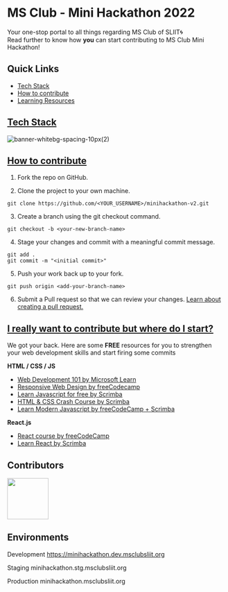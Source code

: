 # MS Club - Mini Hackathon 2022

Your one-stop portal to all things regarding MS Club of SLIIT🌀  
Read further to know how **you** can start contributing to MS Club Mini Hackathon! 

## Quick Links

- [Tech Stack](#tech-stack)
- [How to contribute](#how-to-contribute)
- [Learning Resources](#i-really-want-to-contribute-but-where-do-i-start)

## [Tech Stack](#Tech-Stack)

![banner-whitebg-spacing-10px(2)](https://user-images.githubusercontent.com/73905901/126197938-6f1301fb-623f-4d0a-8bce-5b268722da1c.png)

<!-- Add system architecture -->



## [How to contribute](#how-to)

1. Fork the repo on GitHub.

2. Clone the project to your own machine.

```git clone https://github.com/<YOUR_USERNAME>/minihackathon-v2.git```

3. Create a branch using the git checkout command.

`git checkout -b <your-new-branch-name>`

4. Stage your changes and commit with a meaningful commit message.

``` 
git add .
git commit -m "<initial commit>" 
```

5. Push your work back up to your fork.

`git push origin <add-your-branch-name>`

6. Submit a Pull request so that we can review your changes. [Learn about creating a pull request.](https://docs.github.com/en/github/collaborating-with-pull-requests/proposing-changes-to-your-work-with-pull-requests/creating-a-pull-request)

## [I really want to contribute but where do I start?](#resources) 

We got your back. Here are some **FREE** resources for you to strengthen your web development skills and start firing some commits 

**HTML / CSS / JS**

- [Web Development 101 by Microsoft Learn](https://docs.microsoft.com/en-us/learn/paths/web-development-101/)
- [Responsive Web Design by freeCodecamp](https://www.freecodecamp.org/learn/responsive-web-design/)
- [Learn Javascript for free by Scrimba](https://scrimba.com/learn/learnjavascript)
- [HTML & CSS Crash Course by Scrimba](https://scrimba.com/learn/htmlcss)
- [Learn Modern Javascript by freeCodeCamp + Scrimba](https://scrimba.com/learn/es6)


**React.js**

- [React course by freeCodeCamp](https://www.freecodecamp.org/learn/front-end-libraries/#react)
- [Learn React by Scrimba](https://scrimba.com/learn/learnreact)

## Contributors

<a href="https://github.com/ms-club-sliit/minihackathon-v2/graphs/contributors">
  <img src="https://contrib.rocks/image?repo=ms-club-sliit/minihackathon-v2" width="95" />
</a>

## Environments

Development
https://minihackathon.dev.msclubsliit.org

Staging
minihackathon.stg.msclubsliit.org

Production
minihackathon.msclubsliit.org